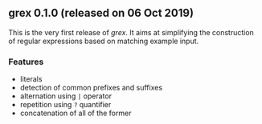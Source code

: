 ## grex 0.1.0 (released on 06 Oct 2019)

This is the very first release of *grex*. It aims at simplifying the construction of regular expressions based on matching example input.

### Features
- literals
- detection of common prefixes and suffixes
- alternation using `|` operator
- repetition using `?` quantifier
- concatenation of all of the former